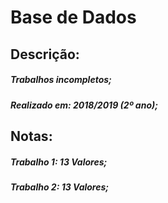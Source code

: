 # Base de Dados

## Descrição:

##### Trabalhos incompletos;  
##### Realizado em: 2018/2019 (2º ano);  

## Notas:
##### Trabalho 1: 13 Valores;
##### Trabalho 2: 13 Valores;